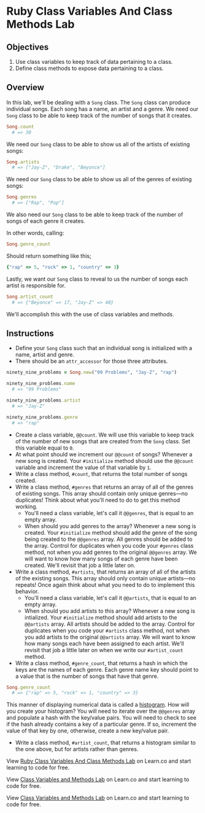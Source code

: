 # Ruby Class Variables And Class Methods Lab

## Objectives

1. Use class variables to keep track of data pertaining to a class. 
2. Define class methods to expose data pertaining to a class.

## Overview

In this lab, we'll be dealing with a `Song` class. The `Song` class can produce individual songs. Each song has a name, an artist and a genre. We need our `Song` class to be able to keep track of the number of songs that it creates. 

```ruby
Song.count
  # => 30
```

We need our `Song` class to be able to show us all of the artists of existing songs:

```ruby
Song.artists
  # => ["Jay-Z", "Drake", "Beyonce"]
```

We need our `Song` class to be able to show us all of the genres of existing songs:

```ruby
Song.genres
  # => ["Rap", "Pop"]
```

We also need our `Song` class to be able to keep track of the number of songs of each genre it creates. 

In other words, calling:

```ruby
Song.genre_count
``` 

Should return something like this;

```ruby
{"rap" => 5, "rock" => 1, "country" => 3}
```

Lastly, we want our `Song` class to reveal to us the number of songs each artist is responsible for. 

```ruby
Song.artist_count
  # => {"Beyonce" => 17, "Jay-Z" => 40}
``` 

We'll accomplish this with the use of class variables and methods. 

## Instructions

* Define your `Song` class such that an individual song is initialized with a name, artist and genre. 
* There should be an `attr_accessor` for those three attributes. 

```ruby
ninety_nine_problems = Song.new("99 Problems", "Jay-Z", "rap")

ninety_nine_problems.name
  # => "99 Problems"

ninety_nine_problems.artist
  # => "Jay-Z"

ninety_nine_problems.genre
  # => "rap"
```

* Create a class variable, `@@count`. We will use this variable to keep track of the number of new songs that are created from the `Song` class. Set this variable equal to `0`.
* At what point should we increment our `@@count` of songs? Whenever a new song is created. Your `#initialize` method should use the `@@count` variable and increment the value of that variable by `1`. 
* Write a class method, `#count`, that returns the total number of songs created. 
* Write a class method, `#genres` that returns an array of all of the genres of existing songs. This array should contain only unique genres––no duplicates! Think about what you'll need to do to get this method working. 
  * You'll need a class variable, let's call it `@@genres`, that is equal to an empty array. 
  * When should you add genres to the array? Whenever a new song is created. Your `#initialize` method should add the genre of the song being created to the `@@genres` array. All genres should be added to the array. Control for duplicates when you code your `#genres` class method, not when you add genres to the original `@@genres` array. We will want to know how many songs of each genre have been created. We'll revisit that job a little later on. 
* Write a class method, `#artists`, that returns an array of all of the artists of the existing songs. This array should only contain unique artists––no repeats! Once again think about what you need to do to implement this behavior.
  * You'll need a class variable, let's call it `@@artists`, that is equal to an empty array. 
  * When should you add artists to this array? Whenever a new song is intialized. Your `#initialize` method should add artists to the `@@artists` array.  All artists should be added to the array.  Control for duplicates when you code your `#artists` class method, not when you add artists to the original `@@artists` array.  We will want to know how many songs each have been assigned to each artist.  We'll revisit that job a little later on when we write our `#artist_count` method.
* Write a class method, `#genre_count`, that returns a hash in which the keys are the names of each genre. Each genre name key should point to a value that is the number of songs that have that genre. 

```ruby
Song.genre_count
  # => {"rap" => 5, "rock" => 1, "country" => 3}
```

This manner of displaying numerical data is called a [histogram](https://en.wikipedia.org/wiki/Histogram). How will you create your histogram? You will need to iterate over the `@@genres` array and populate a hash with the key/value pairs. You will need to check to see if the hash already contains a key of a particular genre. If so, increment the value of that key by one, otherwise, create a new key/value pair.

* Write a class method, `#artist_count`, that returns a histogram similar to the one above, but for artists rather than genres. 


<p data-visibility='hidden'>View <a href='https://learn.co/lessons/ruby-class-variables-and-class-methods-lab' title='Ruby Class Variables And Class Methods Lab'>Ruby Class Variables And Class Methods Lab</a> on Learn.co and start learning to code for free.</p>

<p data-visibility='hidden'>View <a href='https://learn.co/lessons/ruby-class-variables-and-class-methods-lab'>Class Variables and Methods Lab</a> on Learn.co and start learning to code for free.</p>

<p class='util--hide'>View <a href='https://learn.co/lessons/ruby-class-variables-and-class-methods-lab'>Class Variables and Methods Lab</a> on Learn.co and start learning to code for free.</p>
